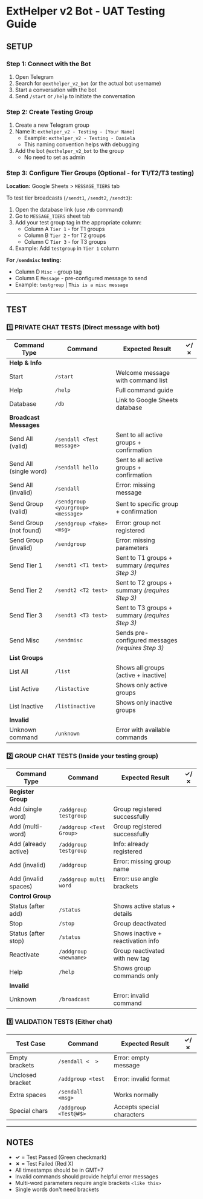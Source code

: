 # ExtHelper v2 Bot - UAT Testing Guide

## SETUP

### Step 1: Connect with the Bot
1. Open Telegram
2. Search for `@exthelper_v2_bot` (or the actual bot username)
3. Start a conversation with the bot
4. Send `/start` or `/help` to initiate the conversation

### Step 2: Create Testing Group
1. Create a new Telegram group
2. Name it: `exthelper_v2 - Testing - [Your Name]`
   - Example: `exthelper_v2 - Testing - Daniela`
   - This naming convention helps with debugging
3. Add the bot `@exthelper_v2_bot` to the group
   - No need to set as admin

### Step 3: Configure Tier Groups (Optional - for T1/T2/T3 testing)
**Location:** Google Sheets > `MESSAGE_TIERS` tab

To test tier broadcasts (`/sendt1`, `/sendt2`, `/sendt3`):
1. Open the database link (use `/db` command)
2. Go to `MESSAGE_TIERS` sheet tab
3. Add your test group tag in the appropriate column:
   - Column A `Tier 1` - for T1 groups
   - Column B `Tier 2` - for T2 groups  
   - Column C `Tier 3` - for T3 groups
4. Example: Add `testgroup` in `Tier 1` column

**For `/sendmisc` testing:**
- Column D `Misc` - group tag
- Column E `Message` - pre-configured message to send
- Example: `testgroup` | `This is a misc message`

---

## TEST

### 1️⃣ PRIVATE CHAT TESTS (Direct message with bot)

| Command Type | Command | Expected Result | ✓/✗ |
|-------------|---------|-----------------|-----|
| **Help & Info** |
| Start | `/start` | Welcome message with command list |  |
| Help | `/help` | Full command guide |  |
| Database | `/db` | Link to Google Sheets database |  |
| **Broadcast Messages** |
| Send All (valid) | `/sendall <Test message>` | Sent to all active groups + confirmation |  |
| Send All (single word) | `/sendall hello` | Sent to all active groups + confirmation |  |
| Send All (invalid) | `/sendall` | Error: missing message |  |
| Send Group (valid) | `/sendgroup <yourgroup> <message>` | Sent to specific group + confirmation |  |
| Send Group (not found) | `/sendgroup <fake> <msg>` | Error: group not registered |  |
| Send Group (invalid) | `/sendgroup` | Error: missing parameters |  |
| Send Tier 1 | `/sendt1 <T1 test>` | Sent to T1 groups + summary *(requires Step 3)* |  |
| Send Tier 2 | `/sendt2 <T2 test>` | Sent to T2 groups + summary *(requires Step 3)* |  |
| Send Tier 3 | `/sendt3 <T3 test>` | Sent to T3 groups + summary *(requires Step 3)* |  |
| Send Misc | `/sendmisc` | Sends pre-configured messages *(requires Step 3)* |  |
| **List Groups** |
| List All | `/list` | Shows all groups (active + inactive) |  |
| List Active | `/listactive` | Shows only active groups |  |
| List Inactive | `/listinactive` | Shows only inactive groups |  |
| **Invalid** |
| Unknown command | `/unknown` | Error with available commands |  |

### 2️⃣ GROUP CHAT TESTS (Inside your testing group)

| Command Type | Command | Expected Result | ✓/✗ |
|-------------|---------|-----------------|-----|
| **Register Group** |
| Add (single word) | `/addgroup testgroup` | Group registered successfully |  |
| Add (multi-word) | `/addgroup <Test Group>` | Group registered successfully |  |
| Add (already active) | `/addgroup testgroup` | Info: already registered |  |
| Add (invalid) | `/addgroup` | Error: missing group name |  |
| Add (invalid spaces) | `/addgroup multi word` | Error: use angle brackets |  |
| **Control Group** |
| Status (after add) | `/status` | Shows active status + details |  |
| Stop | `/stop` | Group deactivated |  |
| Status (after stop) | `/status` | Shows inactive + reactivation info |  |
| Reactivate | `/addgroup <newname>` | Group reactivated with new tag |  |
| Help | `/help` | Shows group commands only |  |
| **Invalid** |
| Unknown | `/broadcast` | Error: invalid command |  |

### 3️⃣ VALIDATION TESTS (Either chat)

| Test Case | Command | Expected Result | ✓/✗ |
|-----------|---------|-----------------|-----|
| Empty brackets | `/sendall <  >` | Error: empty message |  |
| Unclosed bracket | `/addgroup <test` | Error: invalid format |  |
| Extra spaces | `/sendall     <msg>` | Works normally |  |
| Special chars | `/addgroup <Test@#$>` | Accepts special characters |  |

---

## NOTES

- **✓** = Test Passed (Green checkmark)
- **✗** = Test Failed (Red X)
- All timestamps should be in GMT+7
- Invalid commands should provide helpful error messages
- Multi-word parameters require angle brackets `<like this>`
- Single words don't need brackets